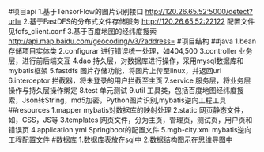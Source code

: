 #项目api
    1.基于TensorFlow的图片识别接口 http://120.26.65.52:5000/detect?url=
    2.基于FastDFS的分布式文件存储服务 http://120.26.65.52:22122 配置文件见fdfs_client.conf
    3.基于百度地图的经纬度搜索 http://api.map.baidu.com/geocoding/v3/?address=
#项目结构
##java
    1.bean 存储项目实体类
    2.configurar 进行错误统一处理，如404,500
    3.controller 业务层，进行前后端交互
    4.dao 持久层，对数据库进行操作，采用mysql数据库和mybatis框架
    5.fastdfs 图片存储功能，将图片上传至linux，并返回url
    6.interceptor 拦截器，将未登录的用户拦截至主页
    7.service 服务层，将业务层操作与持久层操作绑定
    8.test 单元测试
    9.util 工具类，包括百度地图经纬度搜索，Json转String，md5加密，Python图片识别,mybatis逆向工程工具
##resources
    1.mapper mybatis对数据库的映射处理
    2.static 网页静态文件，如，CSS，JS等
    3.templates 网页文件，分为主页，管理页，测试页，用户页和错误页
    4.application.yml Springboot的配置文件
    5.mgb-city.xml mybatis逆向工程配置文件
#数据库
    1.数据库表放在sql中
    2.数据结构图示在思维导图中